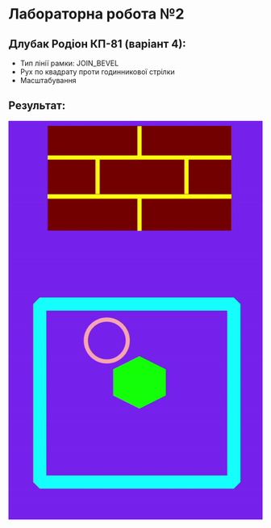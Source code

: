 # Лабораторна робота №2

## Длубак Родіон КП-81 (варіант 4):
- Тип лінії рамки: JOIN_BEVEL
- Рух по квадрату проти годинникової стрілки
- Масштабування

## Результат:

![result gif](lab2-gif.gif)
